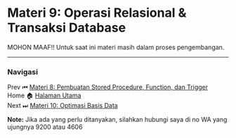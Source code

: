 # **Materi 9: Operasi Relasional & Transaksi Database**

MOHON MAAF!! Untuk saat ini materi masih dalam proses pengembangan.

---
### **Navigasi**
Prev ⏮ [Materi 8: Pembuatan Stored Procedure, Function, dan Trigger](../8/README.MD) <br>
Home 🏠 [Halaman Utama](../README.MD) <br>
Next ⏭ [Materi 10: Optimasi Basis Data](../10/README.MD)

**Note:** Jika ada yang perlu ditanyakan, silahkan hubungi saya di no WA yang ujungnya 9200 atau 4606